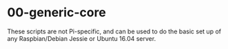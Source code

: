 00-generic-core
===============

These scripts are not Pi-specific, and can be used to do the basic set
up of any Raspbian/Debian Jessie or Ubuntu 16.04 server.
